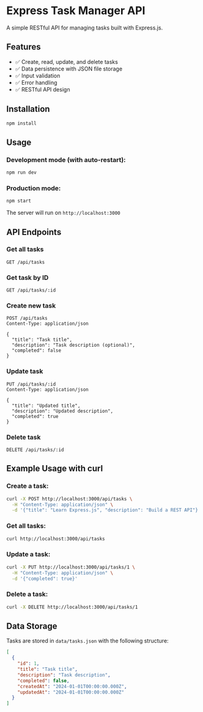 # Express Task Manager API

A simple RESTful API for managing tasks built with Express.js.

## Features

- ✅ Create, read, update, and delete tasks
- ✅ Data persistence with JSON file storage
- ✅ Input validation
- ✅ Error handling
- ✅ RESTful API design

## Installation

```bash
npm install
```

## Usage

### Development mode (with auto-restart):
```bash
npm run dev
```

### Production mode: 
```bash
npm start
```

The server will run on `http://localhost:3000`

## API Endpoints

### Get all tasks
```
GET /api/tasks
```

### Get task by ID
```
GET /api/tasks/:id
```

### Create new task
```
POST /api/tasks
Content-Type: application/json

{
  "title": "Task title",
  "description": "Task description (optional)",
  "completed": false
}
```

### Update task
```
PUT /api/tasks/:id
Content-Type: application/json

{
  "title": "Updated title",
  "description": "Updated description",
  "completed": true
}
```

### Delete task
```
DELETE /api/tasks/:id
```

## Example Usage with curl

### Create a task:
```bash
curl -X POST http://localhost:3000/api/tasks \
  -H "Content-Type: application/json" \
  -d '{"title": "Learn Express.js", "description": "Build a REST API"}'
```

### Get all tasks:
```bash
curl http://localhost:3000/api/tasks
```

### Update a task:
```bash
curl -X PUT http://localhost:3000/api/tasks/1 \
  -H "Content-Type: application/json" \
  -d '{"completed": true}'
```

### Delete a task:
```bash
curl -X DELETE http://localhost:3000/api/tasks/1
```

## Data Storage

Tasks are stored in `data/tasks.json` with the following structure:

```json
[
  {
    "id": 1,
    "title": "Task title",
    "description": "Task description",
    "completed": false,
    "createdAt": "2024-01-01T00:00:00.000Z",
    "updatedAt": "2024-01-01T00:00:00.000Z"
  }
]
```
